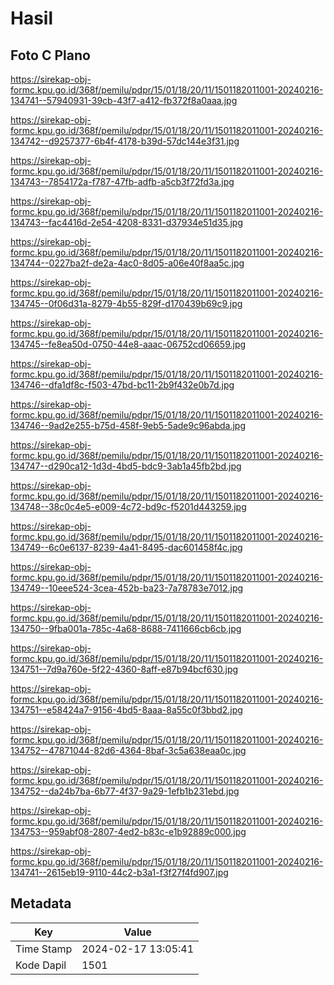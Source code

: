 # Hasil

## Foto C Plano

https://sirekap-obj-formc.kpu.go.id/368f/pemilu/pdpr/15/01/18/20/11/1501182011001-20240216-134741--57940931-39cb-43f7-a412-fb372f8a0aaa.jpg

https://sirekap-obj-formc.kpu.go.id/368f/pemilu/pdpr/15/01/18/20/11/1501182011001-20240216-134742--d9257377-6b4f-4178-b39d-57dc144e3f31.jpg

https://sirekap-obj-formc.kpu.go.id/368f/pemilu/pdpr/15/01/18/20/11/1501182011001-20240216-134743--7854172a-f787-47fb-adfb-a5cb3f72fd3a.jpg

https://sirekap-obj-formc.kpu.go.id/368f/pemilu/pdpr/15/01/18/20/11/1501182011001-20240216-134743--fac4416d-2e54-4208-8331-d37934e51d35.jpg

https://sirekap-obj-formc.kpu.go.id/368f/pemilu/pdpr/15/01/18/20/11/1501182011001-20240216-134744--0227ba2f-de2a-4ac0-8d05-a06e40f8aa5c.jpg

https://sirekap-obj-formc.kpu.go.id/368f/pemilu/pdpr/15/01/18/20/11/1501182011001-20240216-134745--0f06d31a-8279-4b55-829f-d170439b69c9.jpg

https://sirekap-obj-formc.kpu.go.id/368f/pemilu/pdpr/15/01/18/20/11/1501182011001-20240216-134745--fe8ea50d-0750-44e8-aaac-06752cd06659.jpg

https://sirekap-obj-formc.kpu.go.id/368f/pemilu/pdpr/15/01/18/20/11/1501182011001-20240216-134746--dfa1df8c-f503-47bd-bc11-2b9f432e0b7d.jpg

https://sirekap-obj-formc.kpu.go.id/368f/pemilu/pdpr/15/01/18/20/11/1501182011001-20240216-134746--9ad2e255-b75d-458f-9eb5-5ade9c96abda.jpg

https://sirekap-obj-formc.kpu.go.id/368f/pemilu/pdpr/15/01/18/20/11/1501182011001-20240216-134747--d290ca12-1d3d-4bd5-bdc9-3ab1a45fb2bd.jpg

https://sirekap-obj-formc.kpu.go.id/368f/pemilu/pdpr/15/01/18/20/11/1501182011001-20240216-134748--38c0c4e5-e009-4c72-bd9c-f5201d443259.jpg

https://sirekap-obj-formc.kpu.go.id/368f/pemilu/pdpr/15/01/18/20/11/1501182011001-20240216-134749--6c0e6137-8239-4a41-8495-dac601458f4c.jpg

https://sirekap-obj-formc.kpu.go.id/368f/pemilu/pdpr/15/01/18/20/11/1501182011001-20240216-134749--10eee524-3cea-452b-ba23-7a78783e7012.jpg

https://sirekap-obj-formc.kpu.go.id/368f/pemilu/pdpr/15/01/18/20/11/1501182011001-20240216-134750--9fba001a-785c-4a68-8688-7411666cb6cb.jpg

https://sirekap-obj-formc.kpu.go.id/368f/pemilu/pdpr/15/01/18/20/11/1501182011001-20240216-134751--7d9a760e-5f22-4360-8aff-e87b94bcf630.jpg

https://sirekap-obj-formc.kpu.go.id/368f/pemilu/pdpr/15/01/18/20/11/1501182011001-20240216-134751--e58424a7-9156-4bd5-8aaa-8a55c0f3bbd2.jpg

https://sirekap-obj-formc.kpu.go.id/368f/pemilu/pdpr/15/01/18/20/11/1501182011001-20240216-134752--47871044-82d6-4364-8baf-3c5a638eaa0c.jpg

https://sirekap-obj-formc.kpu.go.id/368f/pemilu/pdpr/15/01/18/20/11/1501182011001-20240216-134752--da24b7ba-6b77-4f37-9a29-1efb1b231ebd.jpg

https://sirekap-obj-formc.kpu.go.id/368f/pemilu/pdpr/15/01/18/20/11/1501182011001-20240216-134753--959abf08-2807-4ed2-b83c-e1b92889c000.jpg

https://sirekap-obj-formc.kpu.go.id/368f/pemilu/pdpr/15/01/18/20/11/1501182011001-20240216-134741--2615eb19-9110-44c2-b3a1-f3f27f4fd907.jpg


## Metadata

| Key        | Value               |
| ---------- | ------------------- |
| Time Stamp | 2024-02-17 13:05:41 |
| Kode Dapil | 1501                |



